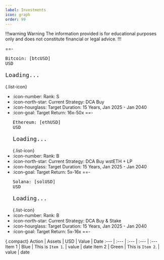 ```yaml
---
label: Investments
icon: graph
order: 99
---
```

!!!warning Warning
The information provided is for educational purposes only and does not constitute financial or legal advice.
!!!

<style>
  .bar {
    font-family: monospace;
    font-size: 18px;
    width: 100%;
    box-sizing: border-box;
    white-space: nowrap;  
    overflow: hidden;  
    word-break: break-all;
  }
</style>

==- <div id="btc-container"><pre id="btc">Bitcoin: [btcUSD] USD</pre><pre id="bar-1" class="bar">Loading...</pre></div>
{.list-icon}
- :icon-number: Rank: S
- :icon-north-star: Current Strategy: DCA Buy
- :icon-hourglass: Target Duration: 15 Years, Jan 2025 - Jan 2040
- :icon-goal: Target Return: 16x-50x
==- <div id="eth-container"><pre id="eth">Ethereum: [ethUSD] USD</pre><pre id="bar-2" class="bar">Loading...</pre></div>
{.list-icon}
- :icon-number: Rank: B
- :icon-north-star: Current Strategy: DCA Buy wstETH + LP
- :icon-hourglass: Target Duration: 15 Years, Jan 2025 - Jan 2040
- :icon-goal: Target Return: 5x-16x
==- <div id="sol-container"><pre id="sol">Solana: [solUSD] USD</pre><pre id="bar-3" class="bar">Loading...</pre></div>
{.list-icon}
- :icon-number: Rank: B
- :icon-north-star: Current Strategy: DCA Buy & Stake
- :icon-hourglass: Target Duration: 15 Years, Jan 2025 - Jan 2040
- :icon-goal: Target Return: 5x-16x
==-

{.compact}
Action   | Assets | USD |  Value | Date
:---   | :--- | :---  | :--- | :---
Item 1 | Blue  | This is `Item 1`. | value | date
Item 2 | Green | This is `Item 2`. | value | date



<script>
  // Function to create the bar string based on percentage and container width
  function createBar(percentage, containerWidth) {
    const clampedPercentage = Math.max(0, Math.min(100, percentage));
    const blockWidth = 10; // width of each block in pixels (adjust this value as needed)
    const totalBlocks = Math.floor(containerWidth / blockWidth); // total number of blocks that fit within the width
    const filledBlocks = Math.floor((clampedPercentage / 100) * totalBlocks);
    const emptyBlocks = totalBlocks - filledBlocks;
    const bar = '▓'.repeat(filledBlocks) + '░'.repeat(emptyBlocks);
    return bar;
  }

  // Function to update the bars with different percentages
  function updateBars(percentages) {
    percentages.forEach((percentage, index) => {
      const barId = `bar-${index + 1}`; // ID format: bar-1, bar-2, etc.
      const bar = document.getElementById(barId);
      if (bar) {
        const containerWidth = bar.offsetWidth;
        bar.textContent = createBar(percentage, containerWidth);
      }
    });
  }

  // Update bars with different percentages
  window.addEventListener('load', function() {
    updateBars([30, 50, 70]); // Update with real percentages as needed
  });

  // Recalculate and update bars when the window is resized
  window.addEventListener('resize', function() {
    updateBars([30, 50, 70]); // Recalculate with any desired percentages
  });
</script>
